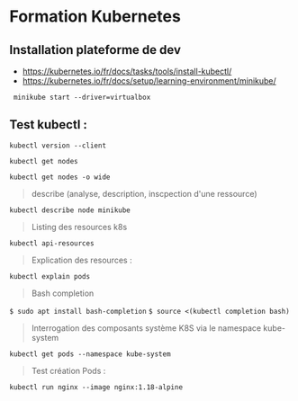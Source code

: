 # Formation Kubernetes

## Installation plateforme de dev
- https://kubernetes.io/fr/docs/tasks/tools/install-kubectl/
- https://kubernetes.io/fr/docs/setup/learning-environment/minikube/

``` minikube start --driver=virtualbox```


## Test kubectl :
```kubectl version --client```

```kubectl get nodes```

```kubectl get nodes -o wide```

> describe (analyse, description, inscpection d'une ressource)

```kubectl describe node minikube```

> Listing des resources k8s

```kubectl api-resources```

> Explication des resources :

```kubectl explain pods```

> Bash completion

```$ sudo apt install bash-completion```
```$ source <(kubectl completion bash)```


> Interrogation des composants système K8S via le namespace kube-system

```kubectl get pods --namespace kube-system```

> Test création Pods :

```kubectl run nginx --image nginx:1.18-alpine```